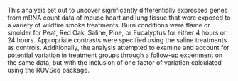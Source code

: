 This analysis set out to uncover significantly differentially expressed genes from mRNA count data of mouse heart and lung tissue that were exposed to a variety of wildfire smoke treatments. Burn conditions were flame or smolder for Peat, Red Oak, Saline, Pine, or Eucalyptus for either 4 hours or 24 hours. Appropriate contrasts were specified using the saline treatments as controls. Additionally, the analysis attempted to examine and account for potential variation in treatment groups through a follow-up experiment on the same data, but with the inclusion of one factor of variation calculated using the RUVSeq package.
